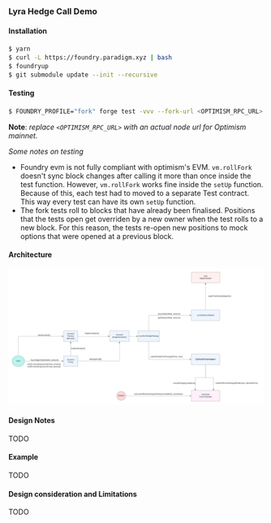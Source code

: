 ### Lyra Hedge Call Demo

#### Installation
```bash
$ yarn
$ curl -L https://foundry.paradigm.xyz | bash
$ foundryup
$ git submodule update --init --recursive
```

#### Testing
```bash
$ FOUNDRY_PROFILE="fork" forge test -vvv --fork-url <OPTIMISM_RPC_URL>
```
**Note**: *replace `<OPTIMISM_RPC_URL>` with an actual node url for Optimism mainnet.*

*Some notes on testing*
- Foundry evm is not fully compliant with optimism's EVM. `vm.rollFork` doesn't sync block changes after calling it more than once inside the test function.
   However, `vm.rollFork` works fine inside the `setUp` function.
   Because of this, each test had to moved to a separate Test contract. This way every test can have its own `setUp` function.
- The fork tests roll to blocks that have already been finalised. Positions that the tests open get overriden by a new owner when the test rolls to a new block.
  For this reason, the tests re-open new positions to mock options that were opened at a previous block.

#### Architecture

![architecture](./static/LyraSnxHedgeStrategy-Architecture.jpeg)

#### Design Notes

TODO

#### Example

TODO

#### Design consideration and Limitations

TODO
